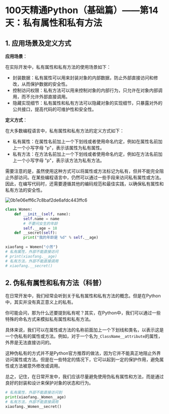 # 100天精通Python（基础篇）——第14天：私有属性和私有方法

## 

## **1. 应用场景及定义方式**

**应用场景**：

在实际开发中，私有属性和私有方法的使用场景如下：

- 封装数据：私有属性可以用来封装对象的内部数据，防止外部直接访问和修改，从而保护数据的安全性。
- 控制访问权限：私有方法可以用来控制对象的内部行为，只允许在对象内部调用，而不允许外部直接调用。
- 隐藏实现细节：私有属性和私有方法可以隐藏对象的实现细节，只暴露对外的公共接口，提高代码的可维护性和安全性。

**定义方式**：

在大多数编程语言中，私有属性和私有方法的定义方式如下：

- 私有属性：在属性名前加上一个下划线或者使用命名约定，例如在属性名前加上一个小写字母 "p"，表示该属性为私有属性。
- 私有方法：在方法名前加上一个下划线或者使用命名约定，例如在方法名前加上一个小写字母 "p"，表示该方法为私有方法。

需要注意的是，虽然使用这种方式可以将属性或方法标记为私有，但并不能完全阻止外部访问。在某些编程语言中，仍然可以通过一些手段来访问私有属性或方法。因此，在编写代码时，还需要遵循其他的编码规范和最佳实践，以确保私有属性和私有方法的安全性。

![0b1e06eff6c7c8baf2de6afdc443ffc6](https://flower-1324274955.cos.ap-shanghai.myqcloud.com/0b1e06eff6c7c8baf2de6afdc443ffc6.png)

```python
class Women:
    def __init__(self, name):
        self.name = name
        # 不要问女生的年龄
        self.__age = 18
    def __secret(self):
        print("我的年龄是 %d" % self.__age)
        
xiaofang = Women("小芳")
# 私有属性，外部不能直接访问
# print(xiaofang.__age)
# 私有方法，外部不能直接调用
# xiaofang.__secret()
```

## **2. 伪私有属性和私有方法（科普）**

在日常开发中，我们经常会听到关于私有属性和私有方法的概念。但是在Python中，其实并没有真正意义上的私有。

你可能会问，那为什么还要提到私有呢？其实，在Python中，我们可以通过一些特殊的命名方式来模拟私有属性和私有方法。

具体来说，我们可以在属性或方法的名称前面加上一个下划线和类名，以表示这是一个伪私有的属性或方法。例如，对于一个名为`_ClassName__attribute`的属性，外界是无法直接访问的。

这种伪私有的方式并不是Python官方推荐的做法，因为它并不能真正地阻止外界访问属性或方法。但是在一些特定的情况下，它可以起到一定的保护作用，避免属性或方法被意外修改或调用。

总之，记住，在日常开发中，我们应该尽量避免使用伪私有属性和方法，而是通过良好的封装和设计来保护对象的状态和行为。

```python
# 私有属性，外部不能直接访问到
print(xiaofang._Women__age)
# 私有方法，外部不能直接调用
xiaofang._Women__secret()
```

